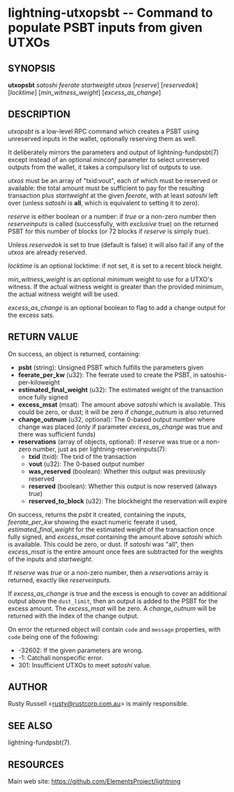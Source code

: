lightning-utxopsbt -- Command to populate PSBT inputs from given UTXOs
================================================================

SYNOPSIS
--------

**utxopsbt** *satoshi* *feerate* *startweight* *utxos* [*reserve*] [*reservedok*] [*locktime*] [*min_witness_weight*] [*excess_as_change*]

DESCRIPTION
-----------

*utxopsbt* is a low-level RPC command which creates a PSBT using unreserved
inputs in the wallet, optionally reserving them as well.

It deliberately mirrors the parameters and output of
lightning-fundpsbt(7) except instead of an optional *minconf*
parameter to select unreserved outputs from the wallet, it takes a
compulsory list of outputs to use.

*utxos* must be an array of "txid:vout", each of which must be
reserved or available: the total amount must be sufficient to pay for
the resulting transaction plus *startweight* at the given *feerate*,
with at least *satoshi* left over (unless *satoshi* is **all**, which
is equivalent to setting it to zero).

*reserve* is either boolean or a number: if *true* or a non-zero
number then *reserveinputs* is called (successfully, with
*exclusive* true) on the returned PSBT for this number of blocks (or
72 blocks if *reserve* is simply *true*).

Unless *reservedok* is set to true (default is false) it will also fail
if any of the *utxos* are already reserved.

*locktime* is an optional locktime: if not set, it is set to a recent
block height.

*min_witness_weight* is an optional minimum weight to use for a UTXO's
witness. If the actual witness weight is greater than the provided minimum,
the actual witness weight will be used.

*excess_as_change* is an optional boolean to flag to add a change output
for the excess sats.

RETURN VALUE
------------

[comment]: # (GENERATE-FROM-SCHEMA-START)
On success, an object is returned, containing:
- **psbt** (string): Unsigned PSBT which fulfills the parameters given
- **feerate_per_kw** (u32): The feerate used to create the PSBT, in satoshis-per-kiloweight
- **estimated_final_weight** (u32): The estimated weight of the transaction once fully signed
- **excess_msat** (msat): The amount above *satoshi* which is available.  This could be zero, or dust; it will be zero if *change_outnum* is also returned
- **change_outnum** (u32, optional): The 0-based output number where change was placed (only if parameter *excess_as_change* was true and there was sufficient funds)
- **reservations** (array of objects, optional): If *reserve* was true or a non-zero number, just as per lightning-reserveinputs(7):
  - **txid** (txid): The txid of the transaction
  - **vout** (u32): The 0-based output number
  - **was_reserved** (boolean): Whether this output was previously reserved
  - **reserved** (boolean): Whether this output is now reserved (always *true*)
  - **reserved_to_block** (u32): The blockheight the reservation will expire

[comment]: # (GENERATE-FROM-SCHEMA-END)


On success, returns the *psbt* it created, containing the inputs,
*feerate_per_kw* showing the exact numeric feerate it used, 
*estimated_final_weight* for the estimated weight of the transaction
once fully signed, and *excess_msat* containing the amount above *satoshi*
which is available.  This could be zero, or dust.  If *satoshi* was "all",
then *excess_msat* is the entire amount once fees are subtracted
for the weights of the inputs and *startweight*.

If *reserve* was *true* or a non-zero number, then a *reservations*
array is returned, exactly like *reserveinputs*.

If *excess_as_change* is true and the excess is enough to cover
an additional output above the `dust_limit`, then an output is
added to the PSBT for the excess amount. The *excess_msat* will
be zero. A *change_outnum* will be returned with the index of
the change output.

On error the returned object will contain `code` and `message` properties,
with `code` being one of the following:

- -32602: If the given parameters are wrong.
- -1: Catchall nonspecific error.
- 301: Insufficient UTXOs to meet *satoshi* value.

AUTHOR
------

Rusty Russell <<rusty@rustcorp.com.au>> is mainly responsible.

SEE ALSO
--------

lightning-fundpsbt(7).

RESOURCES
---------

Main web site: <https://github.com/ElementsProject/lightning>

[comment]: # ( SHA256STAMP:3c3734a0eb4c2fabf216e11e729ad582cb1fb91dbcb8d2bfc44d56f3206f20fc)
